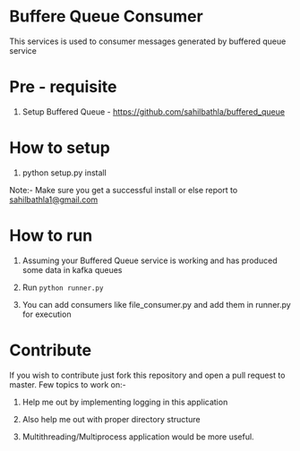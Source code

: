 # Buffere Queue Consumer

This services is used to consumer messages generated by buffered queue service

# Pre - requisite

1) Setup Buffered Queue - https://github.com/sahilbathla/buffered_queue

# How to setup

1) python setup.py install

Note:- Make sure you get a successful install or else report to sahilbathla1@gmail.com


# How to run

1) Assuming your Buffered Queue service is working and has produced some data in kafka queues

2) Run `python runner.py`

3) You can add consumers like file_consumer.py and add them in runner.py for execution


# Contribute

If you wish to contribute just fork this repository and open a pull request to master. Few topics to work on:-

1) Help me out by implementing logging in this application

2) Also help me out with proper directory structure

3) Multithreading/Multiprocess application would be more useful.